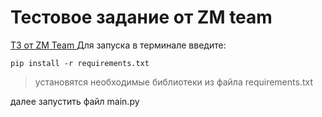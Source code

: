 # Тестовое задание от ZM team
<a href="https://docs.google.com/document/d/1n11Jvf4RJCwbA5eJkoOnFgZfeN3TwUSRG2suuDU1rn0/"> ТЗ от ZM Team </a>
Для запуска в терминале введите:
```
pip install -r requirements.txt
```
> установятся необходимые библиотеки из файла requirements.txt

далее запустить файл main.py
